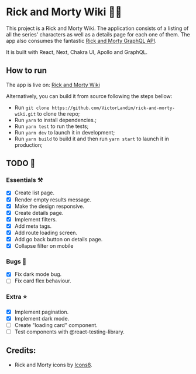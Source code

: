 # Rick and Morty Wiki 🧪💥

This project is a Rick and Morty Wiki. The application consists of a listing of all the series' characters as well as a details page for each one of them. The app also consumes the fantastic [Rick and Morty GraphQL API](https://rickandmortyapi.com/graphql).

It is built with React, Next, Chakra UI, Apollo and GraphQL.

## How to run

The app is live on: [Rick and Morty Wiki](https://rick-n-morty-wiki.netlify.com/)

Alternatively, you can build it from source following the steps bellow:

- Run `git clone https://github.com/VictorLandim/rick-and-morty-wiki.git` to clone the repo;
- Run `yarn` to install dependencies.;
- Run `yarn test` to run the tests;
- Run `yarn dev` to launch it in development;
- Run `yarn build` to build it and then run `yarn start` to launch it in production;

## TODO 🎯

### Essentials ⚒

- [x] Create list page.
- [x] Render empty results message.
- [x] Make the design responsive.
- [x] Create details page.
- [x] Implement filters.
- [x] Add meta tags.
- [x] Add route loading screen.
- [x] Add go back button on details page.
- [x] Collapse filter on mobile

### Bugs 🐛

- [x] Fix dark mode bug.
- [ ] Fix card flex behaviour.

### Extra ⭐

- [x] Implement pagination.
- [x] Implement dark mode.
- [ ] Create "loading card" component.
- [ ] Test components with @react-testing-library.

## Credits:

- Rick and Morty icons by [Icons8](https://icons8.com).
